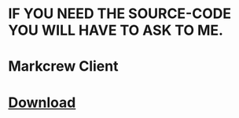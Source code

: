 # IF YOU NEED THE SOURCE-CODE YOU WILL HAVE TO ASK TO ME.
# Markcrew Client
# [Download](https://github.com/xobby/Markcrew-PC-Client/releases)
